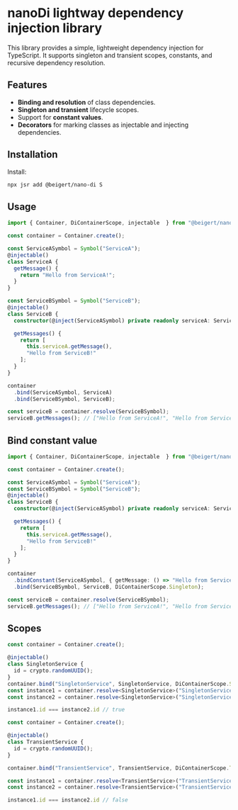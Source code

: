 # nanoDi lightway dependency injection library

This library provides a simple, lightweight dependency injection for TypeScript. It supports singleton and transient scopes, constants, and recursive dependency resolution.

## Features

- **Binding and resolution** of class dependencies.
- **Singleton and transient** lifecycle scopes.
- Support for **constant values**.
- **Decorators** for marking classes as injectable and injecting dependencies.

## Installation

Install:

```bash
npx jsr add @beigert/nano-di S
```

## Usage

```ts
import { Container, DiContainerScope, injectable  } from "@beigert/nano-di";

const container = Container.create();

const ServiceASymbol = Symbol("ServiceA");
@injectable()
class ServiceA {
  getMessage() {
    return "Hello from ServiceA!";
  }
}

const ServiceBSymbol = Symbol("ServiceB");
@injectable()
class ServiceB {
  constructor(@inject(ServiceASymbol) private readonly serviceA: ServiceA) {}

  getMessages() {
    return [
      this.serviceA.getMessage(),
      "Hello from ServiceB!"
    ];
  }
}

container
  .bind(ServiceASymbol, ServiceA)
  .bind(ServiceBSymbol, ServiceB);

const serviceB = container.resolve(ServiceBSymbol);
serviceB.getMessages(); // ["Hello from ServiceA!", "Hello from ServiceB!"]
```


## Bind constant value

```ts
import { Container, DiContainerScope, injectable  } from "@beigert/nano-di";

const container = Container.create();

const ServiceASymbol = Symbol("ServiceA");
const ServiceBSymbol = Symbol("ServiceB");
@injectable()
class ServiceB {
  constructor(@inject(ServiceASymbol) private readonly serviceA: ServiceA) {}

  getMessages() {
    return [
      this.serviceA.getMessage(),
      "Hello from ServiceB!"
    ];
  }
}

container
  .bindConstant(ServiceASymbol, { getMessage: () => "Hello from ServiceA!" })
  .bind(ServiceBSymbol, ServiceB, DiContainerScope.Singleton);

const serviceB = container.resolve(ServiceBSymbol);
serviceB.getMessages(); // ["Hello from ServiceA!", "Hello from ServiceB!"]
```


## Scopes

```ts
const container = Container.create();

@injectable()
class SingletonService {
  id = crypto.randomUUID();
}
container.bind("SingletonService", SingletonService, DiContainerScope.Singleton);
const instance1 = container.resolve<SingletonService>("SingletonService");
const instance2 = container.resolve<SingletonService>("SingletonService");

instance1.id === instance2.id // true
```

```ts
const container = Container.create();

@injectable()
class TransientService {
  id = crypto.randomUUID();
}

container.bind("TransientService", TransientService, DiContainerScope.Transient);

const instance1 = container.resolve<TransientService>("TransientService");
const instance2 = container.resolve<TransientService>("TransientService");

instance1.id === instance2.id // false
```
